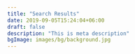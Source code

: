 ```yaml
---
title: "Search Results"
date: 2019-09-05T15:24:04+06:00
draft: false
description: "This is meta description"
bgImage: images/bg/background.jpg
---
```


